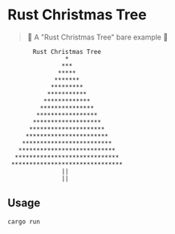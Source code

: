 # Rust Christmas Tree

> 🎄 A "Rust Christmas Tree" bare example 🎄

```
       Rust Christmas Tree
                *
               ***
              *****
             *******
            *********
           ***********
          *************
         ***************
        *****************
       *******************
      *********************
     ***********************
    *************************
   ***************************
  *****************************
 *******************************
               ||
               ||
```

## Usage

```sh
cargo run
```
